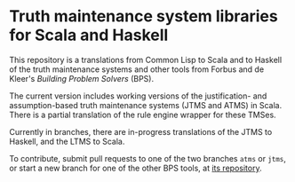 # Truth maintenance system libraries for Scala and Haskell

This repository is a translations from Common Lisp to
Scala and to Haskell of the truth maintenance systems
and other tools from Forbus and de Kleer's _Building
Problem Solvers_ (BPS).

The current version includes working versions of the
justification- and assumption-based truth maintenance
systems (JTMS and ATMS) in Scala.  There is a partial
translation of the rule engine wrapper for these TMSes.

Currently in branches, there are in-progress translations
of the JTMS to Haskell, and the LTMS to Scala.

To contribute, submit pull requests to one of the two
branches `atms` or `jtms`, or start a new branch for
one of the other BPS tools, at
[its repository](https://github.com/jphmrst/bps-scala).
